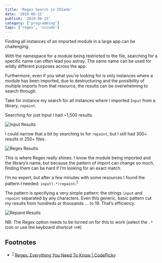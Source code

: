 ```yaml
---
title: 'Regex Search in VSCode'
date: '2019-08-15'
publish: '2019-08-15'
category: ['programming']
tags: ['regex', 'vscode']
---
```


Finding all instances of an imported module in a large app can be challenging.

With the namespace for a module being restricted to the file, searching for a specific name can often lead you astray. The same name can be used for wildly different purposes across the app.

Furthermore, even if you what you’re looking for is only instances where a module has been imported, due to destructuring and the possibility of multiple imports from that resource, the results can be overwhelming to search through.

Take for instance my search for all instances where I imported `Input` from a library, `repaint`.

Searching for just Input I had ~1,500 results.

![Input Results](https://res.cloudinary.com/scweiss1/image/upload/v1593195992/code-comments/input-results-1500_io2f6m.png)

I could narrow that a bit by searching to for `repaint`, but I still had 300+ results in 250+ files.

![Regex Results](https://res.cloudinary.com/scweiss1/image/upload/v1593195992/code-comments/regex-results-19_yg2ale.png)

This is where Regex really shines. I know the module being imported and the library’s name, but because the pattern of import can change so much, finding them can be hard if I’m looking for an exact match.

I’m no expert, but after a few minutes with some resources I found the pattern I needed: `input(.*)repaint`.<sup>[1](#Footnotes)</sup><a id="fn1"></a>

The pattern is specifying a very simple pattern: the strings `input` and `repaint` separated by any characters. Even this generic, basic pattern cut my results from hundreds or thousands … to 19. That’s efficiency.

![Repaint Results](https://res.cloudinary.com/scweiss1/image/upload/v1593195992/code-comments/repaint-results-323_lgu9yr.png)

NB: The Regex option needs to be turned on for this to work (select the `.*` icon or use the keyboard shortcut `⌥⌘R`)

## Footnotes

-   <sup>[1](#fn1)</sup> [Regex: Everything You Need To Know | CodePicky](https://www.codepicky.com/regex/)
